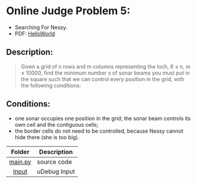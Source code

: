 # Online Judge Problem 5:

- Searching For Nessy.
- PDF: [HelloWorld](https://onlinejudge.org/external/110/11044.pdf)

## Description:

> Given a grid of n rows and m columns representing the loch, 6 ≤ n, m ≤ 10000,
> find the minimum number s of sonar beams you must put in the square such that we 
> can control every position in the grid, with the following conditions:

## Conditions: 
- one sonar occupies one position in the grid; the sonar beam controls its
  own cell and the contiguous cells;
- the border cells do not need to be controlled, because Nessy cannot hide
  there (she is too big).

|                                                 Folder                                                 | Description              |
| :----------------------------------------------------------------------------------------------------: | ------------------------ |
| [main.py]() | source code |
| [Input]() | uDebug Input|
